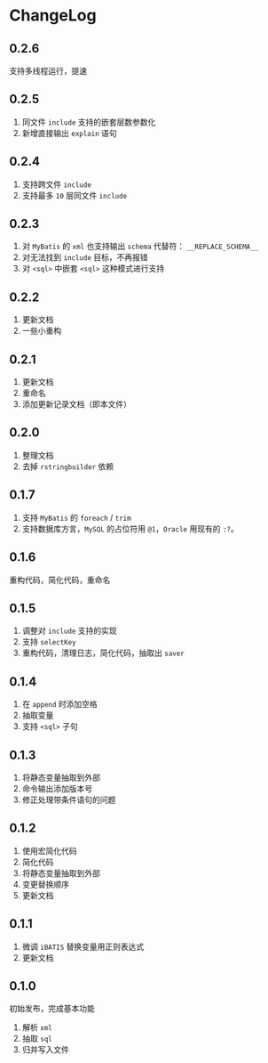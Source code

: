 # ChangeLog

## 0.2.6

支持多线程运行，提速

## 0.2.5

1. 同文件 `include` 支持的嵌套层数参数化
2. 新增直接输出 `explain` 语句

## 0.2.4

1. 支持跨文件 `include`
2. 支持最多 `10` 层同文件 `include`

## 0.2.3

1. 对 `MyBatis` 的 `xml` 也支持输出 `schema` 代替符： `__REPLACE_SCHEMA__`
2. 对无法找到 `include` 目标，不再报错
3. 对 `<sql>` 中嵌套 `<sql>` 这种模式进行支持

## 0.2.2

1. 更新文档
2. 一些小重构

## 0.2.1

1. 更新文档
2. 重命名
3. 添加更新记录文档（即本文件）

## 0.2.0

1. 整理文档
2. 去掉 `rstringbuilder` 依赖

## 0.1.7

1. 支持 `MyBatis` 的 `foreach` / `trim`
2. 支持数据库方言，`MySQL` 的占位符用 `@1`，`Oracle` 用现有的 `:?`。

## 0.1.6

重构代码，简化代码，重命名

## 0.1.5

1. 调整对 `include` 支持的实现
2. 支持 `selectKey`
3. 重构代码，清理日志，简化代码，抽取出 `saver`

## 0.1.4

1. 在 `append` 时添加空格
2. 抽取变量
3. 支持 `<sql>` 子句

## 0.1.3

1. 将静态变量抽取到外部
2. 命令输出添加版本号
3. 修正处理带条件语句的问题

## 0.1.2

1. 使用宏简化代码
2. 简化代码
3. 将静态变量抽取到外部
4. 变更替换顺序
5. 更新文档

## 0.1.1

1. 微调 `iBATIS` 替换变量用正则表达式
2. 更新文档

## 0.1.0

初始发布，完成基本功能

1. 解析 `xml`
2. 抽取 `sql`
3. 归并写入文件
